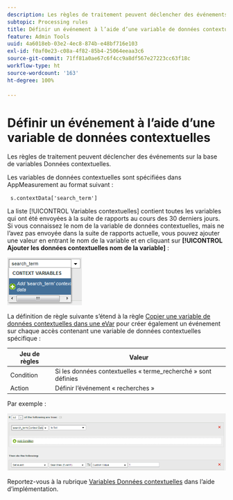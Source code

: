 ```yaml
---
description: Les règles de traitement peuvent déclencher des événements sur la base de variables Données contextuelles.
subtopic: Processing rules
title: Définir un événement à l’aide d’une variable de données contextuelles
feature: Admin Tools
uuid: 4a6018eb-03e2-4ec8-874b-e48bf716e103
exl-id: f0af0e23-c08a-4f82-85b4-25064eeaa3c6
source-git-commit: 71ff81a0ae67c6f4cc9a8df567e27223cc63f18c
workflow-type: ht
source-wordcount: '163'
ht-degree: 100%

---
```


# Définir un événement à l’aide d’une variable de données contextuelles

Les règles de traitement peuvent déclencher des événements sur la base de variables Données contextuelles.

Les variables de données contextuelles sont spécifiées dans AppMeasurement au format suivant :

```
 s.contextData['search_term']
```

La liste [!UICONTROL Variables contextuelles] contient toutes les variables qui ont été envoyées à la suite de rapports au cours des 30 derniers jours. Si vous connaissez le nom de la variable de données contextuelles, mais ne l’avez pas envoyée dans la suite de rapports actuelle, vous pouvez ajouter une valeur en entrant le nom de la variable et en cliquant sur **[!UICONTROL Ajouter les données contextuelles nom de la variable]** :

![](assets/add-context-variable.png)

La définition de règle suivante s’étend à la règle [Copier une variable de données contextuelles dans une eVar](/help/admin/admin/c-manage-report-suites/c-edit-report-suites/general/c-processing-rules/processing-rules-examples/processing-rules-copy-context-data.md) pour créer également un événement sur chaque accès contenant une variable de données contextuelles spécifique :

| Jeu de règles | Valeur |
|---|---|
| Condition | Si les données contextuelles « terme_recherché » sont définies |
| Action | Définir l’événement « recherches » |

Par exemple :

![](assets/processing_rule_set_event.png)

Reportez-vous à la rubrique [Variables Données contextuelles](https://experienceleague.adobe.com/docs/analytics/implementation/vars/page-vars/contextdata.html?lang=fr) dans l’aide d’implémentation.
